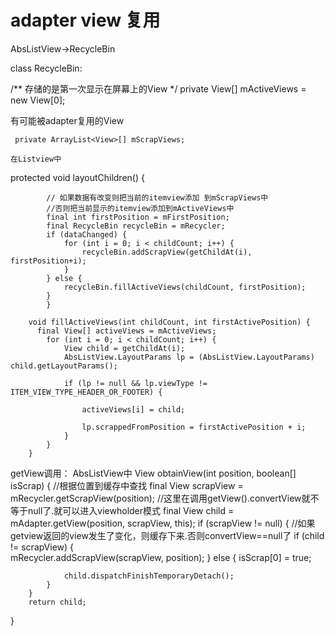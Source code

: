 # adapter view 复用

AbsListView->RecycleBin

class RecycleBin:

  /**
  存储的是第一次显示在屏幕上的View
  */
   private View[] mActiveViews = new View[0];
   
   有可能被adapter复用的View
   
     private ArrayList<View>[] mScrapViews;
     
    在Listview中
  protected void layoutChildren() {
    
            // 如果数据有改变则把当前的itemview添加 到mScrapViews中
            //否则把当前显示的itemview添加到mActiveViews中
            final int firstPosition = mFirstPosition;
            final RecycleBin recycleBin = mRecycler;
            if (dataChanged) {
                for (int i = 0; i < childCount; i++) {
                    recycleBin.addScrapView(getChildAt(i), firstPosition+i);
                }
            } else {
                recycleBin.fillActiveViews(childCount, firstPosition);
            }
            }
            
        void fillActiveViews(int childCount, int firstActivePosition) {
          final View[] activeViews = mActiveViews;
            for (int i = 0; i < childCount; i++) {
                View child = getChildAt(i);
                AbsListView.LayoutParams lp = (AbsListView.LayoutParams) child.getLayoutParams();
               
                if (lp != null && lp.viewType != ITEM_VIEW_TYPE_HEADER_OR_FOOTER) {
                   
                    activeViews[i] = child;
                  
                    lp.scrappedFromPosition = firstActivePosition + i;
                }
            }
        }
        
  getView调用：
  AbsListView中
   View obtainView(int position, boolean[] isScrap) {
     //根据位置到缓存中查找
         final View scrapView = mRecycler.getScrapView(position);
         //这里在调用getView().convertView就不等于null了.就可以进入viewholder模式
        final View child = mAdapter.getView(position, scrapView, this);
        if (scrapView != null) {
        //如果getview返回的view发生了变化，则缓存下来.否则convertView==null了
            if (child != scrapView) {               
                mRecycler.addScrapView(scrapView, position);
            } else {
                isScrap[0] = true;

              
                child.dispatchFinishTemporaryDetach();
            }
        }
        return child;
   }